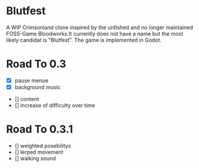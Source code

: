 # Blutfest
A WIP Crimsonland clone inspired by the unfished and no longer maintained FOSS-Game Bloodworks.It currently does not have a name but the most likely candidat is "Blutfest". The game is implemented in Godot.

# Road To 0.3
 - [x] pause menue
 - [x] background music
 - [] content
 - [] increase of difficulty over time

# Road To 0.3.1
- [] weighted posebilitys
- [] lerped movement
- [] walking sound 

